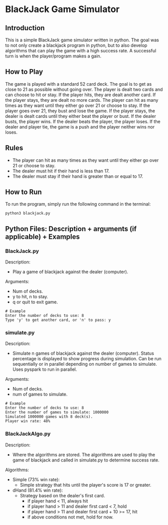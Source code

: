 # BlackJack Game Simulator
## Introduction
This is a simple BlackJack game simulator written in python. The goal was to not only create a blackjack program in python, but to also develop algorithms that can play the game with a high success rate. A successful turn is when the player/program makes a gain. 

## How to Play
The game is played with a standard 52 card deck. The goal is to get as close to 21 as possible without going over. The player is dealt two cards and can choose to hit or stay. If the player hits, they are dealt another card. If the player stays, they are dealt no more cards. The player can hit as many times as they want until they either go over 21 or choose to stay. If the player goes over 21, they bust and lose the game. If the player stays, the dealer is dealt cards until they either beat the player or bust. If the dealer busts, the player wins. If the dealer beats the player, the player loses. If the dealer and player tie, the game is a push and the player neither wins nor loses.

## Rules
- The player can hit as many times as they want until they either go over 21 or choose to stay.
- The dealer must hit if their hand is less than 17.
- The dealer must stay if their hand is greater than or equal to 17.

## How to Run
To run the program, simply run the following command in the terminal:
```
python3 blackjack.py
```

## Python Files: Description + arguments (if applicable) + Examples
### BlackJack.py
Description: 
- Play a game of blackjack against the dealer (computer).

Arguments:
- Num of decks.
- y to hit, n to stay.
- q or quit to exit game.

```
# Example
Enter the number of decks to use: 8
Type 'y' to get another card, or 'n' to pass: y

```

### simulate.py
Description: 
- Simulate n games of blackjack against the dealer (computer). Status percentage is displayed to show progress during simulation. Can be run sequentially or in parallel depending on number of games to simulate. Uses pyspark to run in parallel.

Arguments:
- Num of decks.
- num of games to simulate.

```
# Example
Enter the number of decks to use: 8
Enter the number of games to simulate: 1000000
Simulated 1000000 games with 8 deck(s).
Player win rate: 48%
```

### BlackJackAlgo.py
Description:
- Where the algorithms are stored. The algorithms are used to play the game of blackjack and called in simulate.py to determine success rate.

Algorithms:
- Simple (73% win rate):
    - Simple strategy that hits until the player's score is 17 or greater.
- dHand (81.4% win rate):
    - Strategy based on the dealer's first card.
        - if player hand < 11, always hit
        - if player hand > 11 and dealer first card < 7, hold
        - if player hand > 11 and dealer first card + 10 >= 17, hit
        - if above conditions not met, hold for now.